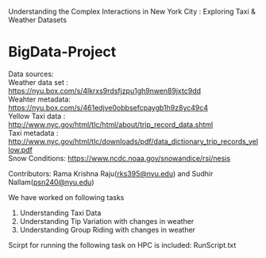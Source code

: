 Understanding the Complex Interactions in New York City : Exploring Taxi & Weather Datasets

# BigData-Project

Data sources:  
Weather data set : https://nyu.box.com/s/4lkrxs9rdsfjzpu1gh9nwen89jxtc9dd  
Weahter metadata: https://nyu.box.com/s/461edjve0obbsefcpaygb1h9z8yc49c4  
Yellow Taxi data : http://www.nyc.gov/html/tlc/html/about/trip_record_data.shtml  
Taxi metadata : http://www.nyc.gov/html/tlc/downloads/pdf/data_dictionary_trip_records_yellow.pdf  
Snow Conditions: https://www.ncdc.noaa.gov/snowandice/rsi/nesis  

Contributors: Rama Krishna Raju(rks395@nyu.edu) and Sudhir Nallam(psn240@nyu.edu)

We have worked on following tasks

1. Understanding Taxi Data
2. Understanding Tip Variation with changes in weather
3. Understanding Group Riding with changes in weather
 
Scirpt for running the following task on HPC is included: RunScript.txt
